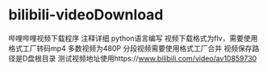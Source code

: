 # bilibili-videoDownload
哔哩哔哩视频下载程序
注释详细
python语言编写
视频下载格式为flv，需要使用格式工厂转码mp4
多数视频为480P
分段视频需要使用格式工厂合并
视频保存路径是D盘根目录
测试视频地址使用https://www.bilibili.com/video/av10859730


